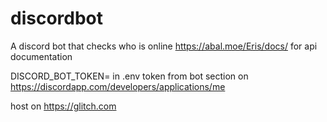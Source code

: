 # discordbot
A discord bot that checks who is online
https://abal.moe/Eris/docs/ for api documentation

DISCORD_BOT_TOKEN= in .env
token from bot section on https://discordapp.com/developers/applications/me

host on https://glitch.com

